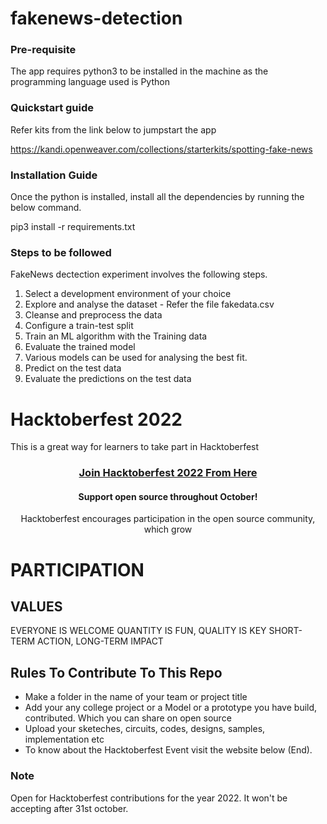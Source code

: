 # fakenews-detection

### Pre-requisite

The app requires python3 to be installed in the machine as the programming language used is Python

### Quickstart guide

Refer kits from the link below to jumpstart the app

https://kandi.openweaver.com/collections/starterkits/spotting-fake-news

### Installation Guide

Once the python is installed, install all the dependencies by running the below command.

pip3 install -r requirements.txt

### Steps to be followed

FakeNews dectection experiment involves the following steps.

  1. Select a development environment of your choice
  2. Explore and analyse the dataset - Refer the file fakedata.csv
  3. Cleanse and preprocess the data
  4. Configure a train-test split
  5. Train an ML algorithm with the Training data 
  6. Evaluate the trained model
  7. Various models can be used for analysing the best fit.
  8. Predict on the test data
  9. Evaluate the predictions on the test data

# Hacktoberfest 2022
This is a great way for learners to take part in Hacktoberfest</br>

<h3 align="center">
    <a href="https://hacktoberfest.com/">
        Join Hacktoberfest 2022 From Here 
    </a>
</h3>

<h4 align="center">Support open source throughout October!</h4>
<p align="center">Hacktoberfest encourages participation in the open source community, which grow</p>

<h1>PARTICIPATION</h1>
<section id="values" class="section__StyledSection-sc-1cz1z8m-0 cxNnGP">
<div class="contents sub_content">
<h2>VALUES</h2>
EVERYONE IS WELCOME QUANTITY IS FUN, QUALITY IS KEY SHORT-TERM ACTION, LONG-TERM IMPACT
</div>

<h2 dir="auto">Rules To Contribute To This Repo</h2>

<ul dir="auto">
 	<li>Make a folder in the name of your team or project title</li>
 	<li>Add your any college project or a Model or a prototype you have build, contributed. Which you can share on open source</li>
 	<li>Upload your sketeches, circuits, codes, designs, samples, implementation etc </li>
 	<li>To know about the Hacktoberfest Event visit the website below (End).</li>
</ul>

### Note

<p>Open for Hacktoberfest contributions for the year 2022. It won't be accepting after 31st october.</p>
